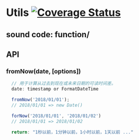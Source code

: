 # Utils [![Coverage Status](https://coveralls.io/repos/github/liushuangbill/Utils.js/badge.svg)](https://coveralls.io/github/liushuangbill/Utils.js)

## sound code: function/

## API
### fromNow(date, [options])
```js
  // 用于计算从过去到现在或未来日期的可读时间差。
  date: timestamp or FormatDateTime

  fromNow('2018/01/01');
  // 2018/01/01 => new Date()

  forNow('2018/01/01', '2018/01/02')
  // 2018/01/01 => 2018/01/02

  return: "1秒以前，1分钟以前，1小时以前，1天以前 ..."
```